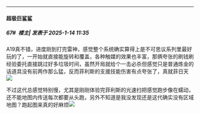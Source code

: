 ﻿
*****

####  超极巨鲨鲨  
##### 67#         楼主| 发表于 2025-1-14 11:35

A19真不错，进度刚到打完雷神，感觉整个系统确实算得上是不可思议系列里最好玩的了，一开始就直接能旋转和覆盖，各种触媒的效果也丰富，那俩夸张的刷钱刷经验委托直接跳过好多垃圾时间，虽然开局就给个一击必杀但感觉只是普通炼金的话道具没有前两作那么猛，反而菲利斯的支援技能伤害有点夸张了，真就菲日天<img src="https://static.saraba1st.com/image/smiley/face2017/091.png" referrerpolicy="no-referrer">

不过这代总感觉特别慢，尤其是刚刚体验完菲利斯的光速扫把感觉跑步像在蠕动，还不能地图内传送每次都要从头跑，另外不知道是我没发现还是这代确实没有区域地图？跑起图来真的好麻烦<img src="https://static.saraba1st.com/image/smiley/face2017/001.png" referrerpolicy="no-referrer">

